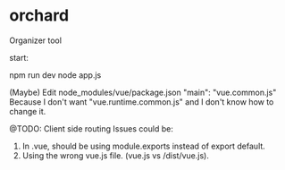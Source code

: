 # orchard
Organizer tool

start:

npm run dev
node app.js

(Maybe) Edit
node_modules/vue/package.json
"main": "vue.common.js"
Because I don't want "vue.runtime.common.js" and I don't know how to change it.

@TODO: Client side routing
Issues could be:

1. In .vue, should be using module.exports instead of export default.
2. Using the wrong vue.js file. (vue.js vs /dist/vue.js).